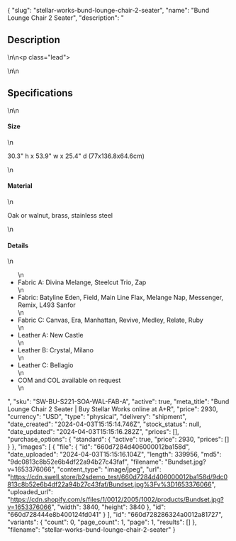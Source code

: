 {
  "slug": "stellar-works-bund-lounge-chair-2-seater",
  "name": "Bund Lounge Chair 2 Seater",
  "description": "<h2>Description</h2>\n<!-- split -->\n<p class=\"lead\"> </p>\n<!-- split -->\n<h2>Specifications</h2>\n<!-- split -->\n<h4>Size</h4>\n<p>30.3\" h x 53.9\" w x 25.4\" d (77x136.8x64.6cm)</p>\n<h4>Material</h4>\n<p>Oak or walnut, brass, stainless steel</p>\n<h4>Details</h4>\n<ul>\n<li>Fabric A: Divina Melange, Steelcut Trio, Zap</li>\n<li>Fabric: Batyline Eden, Field, Main Line Flax, Melange Nap, Messenger, Remix, L493 Sanfor</li>\n<li>Fabric C: Canvas, Era, Manhattan, Revive, Medley, Relate, Ruby</li>\n<li>Leather A: New Castle</li>\n<li>Leather B: Crystal, Milano</li>\n<li>Leather C: Bellagio</li>\n<li>COM and COL available on request</li>\n</ul>",
  "sku": "SW-BU-S221-SOA-WAL-FAB-A",
  "active": true,
  "meta_title": "Bund Lounge Chair 2 Seater | Buy Stellar Works online at A+R",
  "price": 2930,
  "currency": "USD",
  "type": "physical",
  "delivery": "shipment",
  "date_created": "2024-04-03T15:15:14.746Z",
  "stock_status": null,
  "date_updated": "2024-04-03T15:15:16.282Z",
  "prices": [],
  "purchase_options": {
    "standard": {
      "active": true,
      "price": 2930,
      "prices": []
    }
  },
  "images": [
    {
      "file": {
        "id": "660d7284d406000012ba158d",
        "date_uploaded": "2024-04-03T15:15:16.104Z",
        "length": 339956,
        "md5": "9dc0813c8b52e6b4df22a94b27c43faf",
        "filename": "Bundset.jpg?v=1653376066",
        "content_type": "image/jpeg",
        "url": "https://cdn.swell.store/b2sdemo_test/660d7284d406000012ba158d/9dc0813c8b52e6b4df22a94b27c43faf/Bundset.jpg%3Fv%3D1653376066",
        "uploaded_url": "https://cdn.shopify.com/s/files/1/0012/2005/1002/products/Bundset.jpg?v=1653376066",
        "width": 3840,
        "height": 3840
      },
      "id": "660d728444e8b400124fd041"
    }
  ],
  "id": "660d728286324a0012a81727",
  "variants": {
    "count": 0,
    "page_count": 1,
    "page": 1,
    "results": []
  },
  "filename": "stellar-works-bund-lounge-chair-2-seater"
}